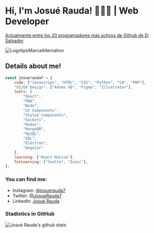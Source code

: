 # Hi, I'm Josué Rauda! 👋👨‍💻 | Web Developer
[Actualmente entre los 20 programadores más activos de Github de El Salvador ](https://commits.top/el_salvador.html)

![LogotipoMarcaAlternativo](https://user-images.githubusercontent.com/30637512/87833052-8e5cd000-c844-11ea-83c0-77a6e702498a.png)

## Details about me!
```js
const josuerauda7 = {
	code: ["Javascript", "HTML", "CSS", "Python", "C#", "PHP"],
	"UI/UX Design": ["Adobe XD", "Figma", "Illustrator"],
	tools: [
		"React",
		"PWA",
		"Node",
		"UI Components",
		"Styled Components",
		"Sockets",
		"Redux",
		"MongoDB",
		"MySQL",
		"SQL",
		"Electron",
		"Angular"
	],
	learning: ["React Native"],
	forLearning: ["Svelte", "Ionic"],
};
```
<!--
![code](https://user-images.githubusercontent.com/30637512/87836846-b9e4b800-c84e-11ea-8bdf-af0c40e4a224.png)
-->
### You can find me:
* Instagram: [@josuerauda7](https://instagram.com/josuerauda7)
* Twitter: [@JosueRauda7](https://twitter.com/josuerauda7)
* LinkedIn: [Josué Rauda](https://www.linkedin.com/in/josuerauda7)

### Stadistics in GitHub
![Josué Rauda's github stats](https://github-readme-stats.vercel.app/api?username=josuerauda7&show_icons=true&hide=["issues"])

<!--
**JosueRauda7/josuerauda7** is a ✨ _special_ ✨ repository because its `README.md` (this file) appears on your GitHub profile.

Here are some ideas to get you started:

- 🔭 I’m currently working on ...
- 🌱 I’m currently learning ...
- 👯 I’m looking to collaborate on ...
- 🤔 I’m looking for help with ...
- 💬 Ask me about ...
- 📫 How to reach me: ...
- 😄 Pronouns: ...
- ⚡ Fun fact: ...
-->
